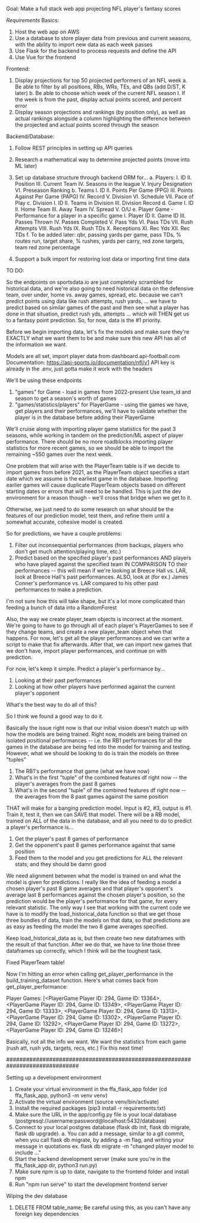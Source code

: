 Goal: Make a full stack web app projecting NFL player's fantasy scores

*Requirements*
Basics:
1. Host the web app on AWS
2. Use a database to store player data from previous and current seasons, with the ability to import new data as each week passes
3. Use Flask for the backend to process requests and define the API
4. Use Vue for the frontend

Frontend:
1. Display projections for top 50 projected performers of an NFL week
    a. Be able to filter by all positions, RBs, WRs, TEs, and QBs (add D/ST, K later)
    b. Be able to choose which week of the current NFL season
        I. If the week is from the past, display actual points scored, and percent error
2. Display season projections and rankings (by position only), as well as actual rankings alongside a column highlighting the difference between the projected and actual points scored through the season

Backend/Database:
1. Follow REST principles in setting up API queries
2. Research a mathematical way to determine projected points (move into ML later)
3. Set up database structure through backend ORM for...
    a. Players: 
        I. ID
        II. Position
        III. Current Team
        IV. Seasons in the league
        V. Injury Designation
        VI. Preseason Ranking
    b. Teams
        I. ID
        II. Points Per Game (PPG)
        III. Points Against Per Game (PAPG)
        IV. Record
        V. Division
        VI. Schedule
        VII. Pace of Play
    c. Division
        I. ID
        II. Teams in Division
        III. Division Record
    d. Game
        I. ID
        II. Home Team
        III. Away Team
        IV. Spread
        V. O/U
    e. Player Game - Performance for a player in a specific game
        I. Player ID
        II. Game ID
        III. Passes Thrown 
        IV. Passes Completed
        V. Pass Yds
        VI. Pass TDs
        VII. Rush Attempts
        VIII. Rush Yds
        IX. Rush TDs
        X. Receptions
        XI. Rec Yds
        XII. Rec TDs
    f. To be added later: qbr, passing yards per game, pass TDs, % routes run, target share, % rushes, yards per carry, red zone targets, team red zone percentage

4. Support a bulk import for restoring lost data or importing first time data

TO DO:

So the endpoints on sportsdata.io are just completely scrambled for historical data, and we're also going to need historical data on the defensive team, over under, home vs. away games, spread, etc. because we can't predict points using data like rush attempts, rush yards, ... we have to predict based on similar games of the past and then see what a player has done in that situation, predict rush yds, attempts ... which will THEN get us to a fantasy point prediction. So, for now, data is the #1 priority.

Before we begin importing data, let's fix the models and make sure they're EXACTLY what we want them to be and make sure this new API has all of the information we want.

Models are all set, import player data from dashboard.api-football.com
Documentation: https://api-sports.io/documentation/nfl/v1
API key is already in the .env, just gotta make it work with the headers

We'll be using these endpoints
1. "games" for Game - load in games from 2022-present 
    Use team_id and season to get a season's worth of games
2. "games/statistics/players" for PlayerGame - using the games we have, get players and their performances, we'll have to validate whether the player is in the database before adding their PlayerGame

We'll cruise along with importing player game statistics for the past 3 seasons, while working in tandem on the prediction/ML aspect of player performance. There should be no more roadblocks importing player statistics for more recent games, so we should be able to import the remaining ~550 games over the next week.

One problem that will arise with the PlayerTeam table is if we decide to import games from before 2021, as the PlayerTeam object specifies a start date which we assume is the earliest game in the database. Importing earlier games will cause duplicate PlayerTeam objects based on different starting dates or errors that will need to be handled. This is just the dev environment for a reason though - we'll cross that bridge when we get to it.

Otherwise, we just need to do some research on what should be the features of our prediction model, test them, and refine them until a somewhat accurate, cohesive model is created. 

So for predictions, we have a couple problems:
1. Filter out inconsequential performances (from backups, players who don't get much attention/playing time, etc.)
2. Predict based on the specified player's past performances AND players who have played against the specified team IN COMPARISON TO their performances -- this will mean if we're looking at Breece Hall vs. LAR, look at Breece Hall's past performances. ALSO, look at (for ex.) James Conner's performance vs. LAR compared to his other past performances to make a prediction.

I'm not sure how this will take shape, but it's a lot more complicated than feeding a bunch of data into a RandomForest

Also, the way we create player_team objects is incorrect at the moment. We're going to have to go through all of each player's PlayerGames to see if they change teams, and create a new player_team object when that happens. For now, let's get all the player performances and we can write a script to make that fix afterwards. After that, we can import new games that we don't have, import player performances, and continue on with prediction.

For now, let's keep it simple. Predict a player's performance by...
1) Looking at their past performances
2) Looking at how other players have performed against the current player's opponent

What's the best way to do all of this?




So I think we found a good way to do it. 

Basically the issue right now is that our initial vision doesn't match up with how the models are being trained. Right now, models are being trained on isolated positional performances -- i.e. the RB1 performances for all the games in the database are being fed into the model for training and testing. However, what we should be looking to do is train the models on three "tuples"
1. The RB1's performance that game (what we have now)
2. What's in the first "tuple" of the combined features df right now -- the player's averages from the past 8 games
3. What's in the second "tuple" of the combined features df right now -- the averages from the 8 past games against the same position

THAT will make for a banging prediction model. Input is #2, #3, output is #1. Train it, test it, then we can SAVE that model. There will be a RB model, trained on ALL of the data in the database, and all you need to do to predict a player's performance is...

1. Get the player's past 8 games of performance
2. Get the opponent's past 8 games performance against that same position
3. Feed them to the model and you get predictions for ALL the relevant stats, and they should be damn good

We need alignment between what the model is trained on and what the model is given for predictions. I really like the idea of feeding a model a chosen player's past 8 game averages and that player's opponent's average last 8 performances against the chosen player's position, so the prediction would be the player's performance for that game, for every relevant statistic. The only way I see that working with the current code we have is to modify the load_historical_data function so that we get those three bundles of data, train the models on that data, so that predictions are as easy as feeding the model the two 8 game averages specified.

Keep load_historical_data as is, but then create two new dataframes with the result of that function. After we do that, we have to line those three dataframes up correctly, which I think will be the toughest task.

Fixed PlayerTeam table!

Now I'm hitting an error when calling get_player_performance in the build_training_dataset function. Here's what comes back from get_player_performance:

Player Games: [<PlayerGame Player ID: 294, Game ID: 13364>, <PlayerGame Player ID: 294, Game ID: 13349>, <PlayerGame Player ID: 294, Game ID: 13333>, <PlayerGame Player ID: 294, Game ID: 13313>, <PlayerGame Player ID: 294, Game ID: 13302>, <PlayerGame Player ID: 294, Game ID: 13292>, <PlayerGame Player ID: 294, Game ID: 13272>, <PlayerGame Player ID: 294, Game ID: 13246>]

Basically, not all the info we want. We want the statistics from each game (rush att, rush yds, targets, recs, etc.)
Fix this next time!

##############################################################################

Setting up a development environment
1. Create your virtual environment in the ffa_flask_app folder (cd ffa_flask_app, python3 -m venv venv)
2. Activate the virtual environment (source venv/bin/activate)
3. Install the required packages (pip3 install -r requirements.txt) 
4. Make sure the URL in the app/config.py file is your local database (postgresql://username:password@localhost:5432/database)
5. Connect to your local postgres database (flask db init, flask db migrate, flask db upgrade).
    a. You can add a message, similar to a git commit, when you call flask db migrate, by adding a -m flag, and writing your message in    quotations
        ex. flask db migrate -m "changed player model to include ..."
6. Start the backend development server (make sure you're in the ffa_flask_app dir, python3 run.py)
7. Make sure npm is up to date, navigate to the frontend folder and install npm
8. Run "npm run serve" to start the development frontend server

Wiping the dev database
1. DELETE FROM table_name; 
    Be careful using this, as you can't have any foreign key dependencies


